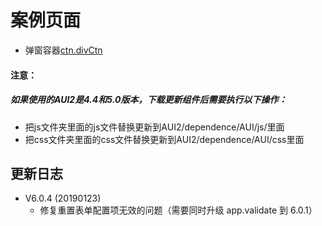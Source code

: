 # 案例页面 
 - 弹窗容器[ctn.divCtn](https://pc.awebide.com/#/modalSingleBtn/Demo/Container/modalSingleBtn?title=%E5%BC%B9%E5%87%BA%E6%A1%86%E5%8D%95%E4%B8%AA%E6%8C%89%E9%92%AE&pageId=modalSingleBtn)


#### 注意：
##### 如果使用的AUI2是4.4和5.0版本，下载更新组件后需要执行以下操作：
- 把js文件夹里面的js文件替换更新到AUI2/dependence/AUI/js/里面
- 把css文件夹里面的css文件替换更新到AUI2/dependence/AUI/css里面

<!--日志 Start-->
## 更新日志
- V6.0.4 (20190123)
    - 修复重置表单配置项无效的问题（需要同时升级 app.validate 到 6.0.1）
<!--日志 End-->